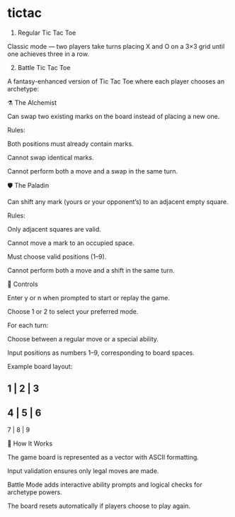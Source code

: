 # tictac
1. Regular Tic Tac Toe

Classic mode — two players take turns placing X and O on a 3×3 grid until one achieves three in a row.

2. Battle Tic Tac Toe

A fantasy-enhanced version of Tic Tac Toe where each player chooses an archetype:

⚗️ The Alchemist

Can swap two existing marks on the board instead of placing a new one.

Rules:

Both positions must already contain marks.

Cannot swap identical marks.

Cannot perform both a move and a swap in the same turn.

🛡️ The Paladin

Can shift any mark (yours or your opponent’s) to an adjacent empty square.

Rules:

Only adjacent squares are valid.

Cannot move a mark to an occupied space.

Must choose valid positions (1–9).

Cannot perform both a move and a shift in the same turn.

🧩 Controls

Enter y or n when prompted to start or replay the game.

Choose 1 or 2 to select your preferred mode.

For each turn:

Choose between a regular move or a special ability.

Input positions as numbers 1–9, corresponding to board spaces.

Example board layout:

 1 | 2 | 3
-----------
 4 | 5 | 6
-----------
 7 | 8 | 9

🧠 How It Works

The game board is represented as a vector<string> with ASCII formatting.

Input validation ensures only legal moves are made.

Battle Mode adds interactive ability prompts and logical checks for archetype powers.

The board resets automatically if players choose to play again.
